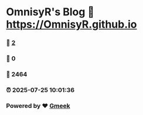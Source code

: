 # OmnisyR's Blog :link: https://OmnisyR.github.io 
### :page_facing_up: [2](https://OmnisyR.github.io/tag.html) 
### :speech_balloon: 0 
### :hibiscus: 2464 
### :alarm_clock: 2025-07-25 10:01:36 
### Powered by :heart: [Gmeek](https://github.com/Meekdai/Gmeek)
